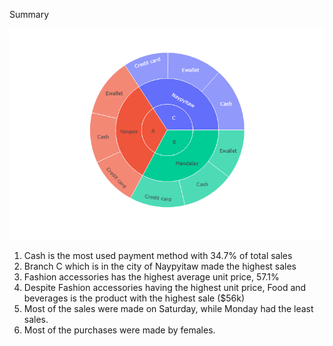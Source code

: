 Summary

![](newplot2.png)

1. Cash is the most used payment method with 34.7% of total sales
2. Branch C which is in the city of Naypyitaw made the highest sales
3. Fashion accessories has the highest average unit price, 57.1%
4. Despite Fashion accessories having the highest unit price, Food and beverages is the product with the highest sale ($56k)
5. Most of the sales were made on Saturday, while Monday had the least sales.
6. Most of the purchases were made by females.